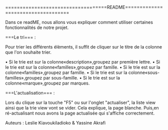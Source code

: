 ===================================README===================================

Dans ce readME, nous allons vous expliquer comment utiliser certaines 
fonctionnalités de notre projet.

===Le tri=== : 

Pour trier les différents élèments, il suffit de cliquer sur le titre de la 
colonne que l'on souhaite trier.

 • Si le trie est sur la colonne«description»,groupez par première lettre.
 • Si le trie est sur la colonne«familles»,groupez par famille.
 • Si le trie est sur la colonne«familles»,groupez par famille.
 • Si le trie est sur la colonne«sous-familles»,groupez par sous-famille. 
 • Si le trie est sur la colonne«marque»,groupez par marques.

===L'actualisation=== :

Lors du clique sur la touche "F5" ou sur l'onglet "actualiser", la liste view 
ainsi que la trie view vont se vider. Cela explique, la page blanche. Puis,en
ré-actualisant nous avons la page actualisée qui s'affiche correctement.




Auteurs : Leslie Kiavoukiladioko & Yassine Akrafi

